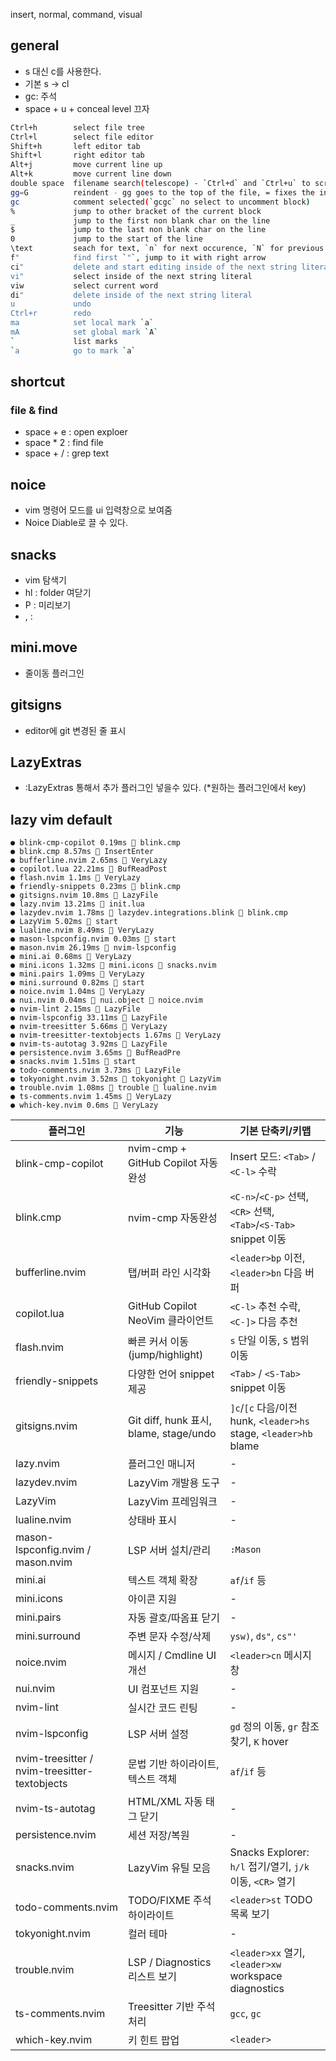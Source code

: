 insert, normal, command, visual

## general
- s 대신 c를 사용한다.
- 기본 s -> cl
- gc: 주석 
- space + u + conceal level 끄자

```sh
Ctrl+h        select file tree
Ctrl+l        select file editor
Shift+h       left editor tab
Shift+l       right editor tab
Alt+j         move current line up
Alt+k         move current line down
double space  filename search(telescope) - `Ctrl+d` and `Ctrl+u` to scroll preview
gg=G          reindent - gg goes to the top of the file, = fixes the indentation and G to perform to the end
gc            comment selected(`gcgc` no select to uncomment block)
%             jump to other bracket of the current block
_             jump to the first non blank char on the line
$             jump to the last non blank char on the line
0             jump to the start of the line
\text         seach for text, `n` for next occurence, `N` for previous
f"            find first `"`, jump to it with right arrow
ci"           delete and start editing inside of the next string literal
vi"           select inside of the next string literal
viw           select current word
di"           delete inside of the next string literal
u             undo
Ctrl+r        redo
ma            set local mark `a`
mA            set global mark `A`
`             list marks
`a            go to mark `a`
```


## shortcut

### file & find
- space + e : open exploer
- space * 2 : find file
- space + / : grep text

## noice
- vim 명령어 모드를 ui 입력창으로 보여줌
- Noice Diable로 끌 수 있다.

## snacks
- vim 탐색기
- hl : folder 여닫기
- P : 미리보기
- <C-j>, <C-k> : 

## mini.move
- 줄이동 플러그인

## gitsigns
- editor에 git 변경된 줄 표시

## LazyExtras
- :LazyExtras 통해서 추가 플러그인 넣을수 있다. (*원하는 플러그인에서 <x> key)

## lazy vim default

    ● blink-cmp-copilot 0.19ms  blink.cmp
    ● blink.cmp 8.57ms  InsertEnter
    ● bufferline.nvim 2.65ms  VeryLazy
    ● copilot.lua 22.21ms  BufReadPost
    ● flash.nvim 1.1ms  VeryLazy
    ● friendly-snippets 0.23ms  blink.cmp
    ● gitsigns.nvim 10.8ms  LazyFile
    ● lazy.nvim 13.21ms  init.lua
    ● lazydev.nvim 1.78ms 󰢱 lazydev.integrations.blink  blink.cmp
    ● LazyVim 5.02ms  start
    ● lualine.nvim 8.49ms  VeryLazy
    ● mason-lspconfig.nvim 0.03ms  start
    ● mason.nvim 26.19ms  nvim-lspconfig
    ● mini.ai 0.68ms  VeryLazy
    ● mini.icons 1.32ms 󰢱 mini.icons  snacks.nvim
    ● mini.pairs 1.09ms  VeryLazy
    ● mini.surround 0.82ms  start
    ● noice.nvim 1.04ms  VeryLazy
    ● nui.nvim 0.04ms 󰢱 nui.object  noice.nvim
    ● nvim-lint 2.15ms  LazyFile
    ● nvim-lspconfig 33.11ms  LazyFile
    ● nvim-treesitter 5.66ms  VeryLazy
    ● nvim-treesitter-textobjects 1.67ms  VeryLazy
    ● nvim-ts-autotag 3.92ms  LazyFile
    ● persistence.nvim 3.65ms  BufReadPre
    ● snacks.nvim 1.51ms  start
    ● todo-comments.nvim 3.73ms  LazyFile
    ● tokyonight.nvim 3.52ms 󰢱 tokyonight  LazyVim
    ● trouble.nvim 1.08ms 󰢱 trouble  lualine.nvim
    ● ts-comments.nvim 1.45ms  VeryLazy
    ● which-key.nvim 0.6ms  VeryLazy

| 플러그인 | 기능 | 기본 단축키/키맵 |
|----------|------|----------------|
| blink-cmp-copilot | nvim-cmp + GitHub Copilot 자동완성 | Insert 모드: `<Tab>` / `<C-l>` 수락 |
| blink.cmp | nvim-cmp 자동완성 | `<C-n>`/`<C-p>` 선택, `<CR>` 선택, `<Tab>`/`<S-Tab>` snippet 이동 |
| bufferline.nvim | 탭/버퍼 라인 시각화 | `<leader>bp` 이전, `<leader>bn` 다음 버퍼 |
| copilot.lua | GitHub Copilot NeoVim 클라이언트 | `<C-l>` 추천 수락, `<C-]>` 다음 추천 |
| flash.nvim | 빠른 커서 이동 (jump/highlight) | `s` 단일 이동, `S` 범위 이동 |
| friendly-snippets | 다양한 언어 snippet 제공 | `<Tab>` / `<S-Tab>` snippet 이동 |
| gitsigns.nvim | Git diff, hunk 표시, blame, stage/undo | `]c`/`[c` 다음/이전 hunk, `<leader>hs` stage, `<leader>hb` blame |
| lazy.nvim | 플러그인 매니저 | - |
| lazydev.nvim | LazyVim 개발용 도구 | - |
| LazyVim | LazyVim 프레임워크 | - |
| lualine.nvim | 상태바 표시 | - |
| mason-lspconfig.nvim / mason.nvim | LSP 서버 설치/관리 | `:Mason` |
| mini.ai | 텍스트 객체 확장 | `af`/`if` 등 |
| mini.icons | 아이콘 지원 | - |
| mini.pairs | 자동 괄호/따옴표 닫기 | - |
| mini.surround | 주변 문자 수정/삭제 | `ysw)`, `ds"`, `cs"'` |
| noice.nvim | 메시지 / Cmdline UI 개선 | `<leader>cn` 메시지 창 |
| nui.nvim | UI 컴포넌트 지원 | - |
| nvim-lint | 실시간 코드 린팅 | - |
| nvim-lspconfig | LSP 서버 설정 | `gd` 정의 이동, `gr` 참조 찾기, `K` hover |
| nvim-treesitter / nvim-treesitter-textobjects | 문법 기반 하이라이트, 텍스트 객체 | `af`/`if` 등 |
| nvim-ts-autotag | HTML/XML 자동 태그 닫기 | - |
| persistence.nvim | 세션 저장/복원 | - |
| snacks.nvim | LazyVim 유틸 모음 | Snacks Explorer: `h/l` 접기/열기, `j/k` 이동, `<CR>` 열기 |
| todo-comments.nvim | TODO/FIXME 주석 하이라이트 | `<leader>st` TODO 목록 보기 |
| tokyonight.nvim | 컬러 테마 | - |
| trouble.nvim | LSP / Diagnostics 리스트 보기 | `<leader>xx` 열기, `<leader>xw` workspace diagnostics |
| ts-comments.nvim | Treesitter 기반 주석 처리 | `gcc`, `gc` |
| which-key.nvim | 키 힌트 팝업 | `<leader>` |
